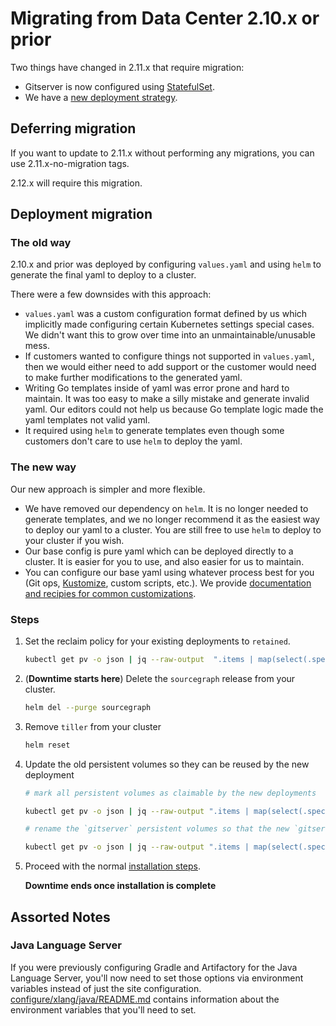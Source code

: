 # Migrating from Data Center 2.10.x or prior

Two things have changed in 2.11.x that require migration:

- Gitserver is now configured using [StatefulSet](#StatefulSet-migration).
- We have a [new deployment strategy](#Deployment-migration).

## Deferring migration

If you want to update to 2.11.x without performing any migrations, you can use 2.11.x-no-migration tags.

2.12.x will require this migration.

## Deployment migration

### The old way

2.10.x and prior was deployed by configuring `values.yaml` and using `helm` to generate the final yaml to deploy to a cluster.

There were a few downsides with this approach:

- `values.yaml` was a custom configuration format defined by us which implicitly made configuring certain Kubernetes settings special cases. We didn't want this to grow over time into an unmaintainable/unusable mess.
- If customers wanted to configure things not supported in `values.yaml`, then we would either need to add support or the customer would need to make further modifications to the generated yaml.
- Writing Go templates inside of yaml was error prone and hard to maintain. It was too easy to make a silly mistake and generate invalid yaml. Our editors could not help us because Go template logic made the yaml templates not valid yaml.
- It required using `helm` to generate templates even though some customers don't care to use `helm` to deploy the yaml.

### The new way

Our new approach is simpler and more flexible.

- We have removed our dependency on `helm`. It is no longer needed to generate templates, and we no longer recommend it as the easiest way to deploy our yaml to a cluster. You are still free to use `helm` to deploy to your cluster if you wish.
- Our base config is pure yaml which can be deployed directly to a cluster. It is easier for you to use, and also easier for us to maintain.
- You can configure our base yaml using whatever process best for you (Git ops, [Kustomize](https://github.com/kubernetes-sigs/kustomize), custom scripts, etc.). We provide [documentation and recipies for common customizations](configure.md).

### Steps

1. Set the reclaim policy for your existing deployments to `retained`.

   ```bash
   kubectl get pv -o json | jq --raw-output  ".items | map(select(.spec.claimRef.name)) | .[] | \"kubectl patch pv -p '{\\\"spec\\\":{\\\"persistentVolumeReclaimPolicy\\\":\\\"Retain\\\"}}' \\(.metadata.name)\"" | bash
   ```

2. (**Downtime starts here**) Delete the `sourcegraph` release from your cluster.

   ```bash
   helm del --purge sourcegraph
   ```

3. Remove `tiller` from your cluster

   ```bash
   helm reset
   ```

4. Update the old persistent volumes so they can be reused by the new deployment

   ```bash
   # mark all persistent volumes as claimable by the new deployments

   kubectl get pv -o json | jq --raw-output ".items | map(select(.spec.claimRef.name)) | .[] | \"kubectl patch pv -p '{\\\"spec\\\":{\\\"claimRef\\\":{\\\"uid\\\":null}}}' \\(.metadata.name)\"" | bash

   # rename the `gitserver` persistent volumes so that the new `gitserver` stateful set can re-use it

   kubectl get pv -o json | jq --raw-output ".items | map(select(.spec.claimRef.name | contains(\"gitserver-\"))) | .[] | \"kubectl patch pv -p '{\\\"spec\\\":{\\\"claimRef\\\":{\\\"name\\\":\\\"repos-gitserver-\\(.spec.claimRef.name | ltrimstr(\"gitserver-\") | tonumber - 1)\\\"}}}' \\(.metadata.name)\""  | bash
   ```

5. Proceed with the normal [installation steps](install.md).

   **Downtime ends once installation is complete**

## Assorted Notes

### Java Language Server

If you were previously configuring Gradle and Artifactory for the Java Language Server, you'll now need to set those options via environment variables instead of just the site configuration. [configure/xlang/java/README.md](../configure/xlang/java/README.md#Gradle-and-Aritfactory-configuration) contains information about the environment variables that you'll need to set.
